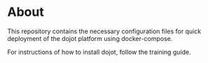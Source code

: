 # About

This repository contains the necessary configuration files
for quick deployment of the dojot platform using docker-compose.

For instructions of how to install dojot, follow the training guide.
